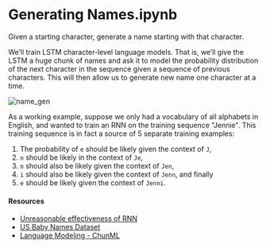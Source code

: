 # Generating Names.ipynb

Given a starting character, generate a name starting with that character. 

We’ll train LSTM character-level language models. That is, we’ll give the LSTM a huge chunk of names and ask it to model the probability distribution of the next character in the sequence given a sequence of previous characters. This will then allow us to generate new name one character at a time.

![name_gen](../../assets/images/applications/generation/name_gen.png)

As a working example, suppose we only had a vocabulary of all alphabets in English, and wanted to train an RNN on the training sequence "Jennie". This training sequence is in fact a source of 5 separate training examples: 
1. The probability of `e` should be likely given the context of `J`, 
2. `n` should be likely in the context of `Je`, 
3. `n` should also be likely given the context of `Jen`,
4. `i` should also be likely given the context of `Jenn`, 
and finally 
5. `e` should be likely given the context of `Jenni`.

#### Resources

- [Unreasonable effectiveness of RNN](http://karpathy.github.io/2015/05/21/rnn-effectiveness/)
- [US Baby Names Dataset](https://www.kaggle.com/kaggle/us-baby-names?select=NationalNames.csv)
- [Language Modeling - ChunML](https://github.com/ChunML/NLP/blob/master/text_generation/)
